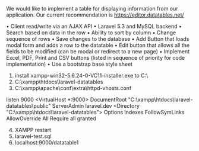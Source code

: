 We would like to implement a table for displaying information from our application. Our current recommendation is https://editor.datatables.net/

• Client read/write via an AJAX API
• Laravel 5.3 and MySQL backend
• Search based on data in the row
• Ability to sort by column
• Change sequence of rows
• Save changes to the database
• Add Button that loads modal form and adds a row to the datatable
• Edit button that allows all the fields to be modified (can be modal or redirect to a new page)
• Implement Excel, PDF, Print and CSV buttons (listed in sequence of priority for code implementation)
• Use a bootstrap base style sheet

1) install xampp-win32-5.6.24-0-VC11-installer.exe to C:\
2) C:\xampp\htdocs\laravel-datatables
3) C:\xampp\apache\conf\extra\httpd-vhosts.conf

listen 9000
<VirtualHost *:9000>
    DocumentRoot "C:\xampp\htdocs\laravel-datatables\public"
    ServerAdmin laravel.dev
    <Directory "C:\xampp\htdocs\laravel-datatables">
        Options Indexes FollowSymLinks
        AllowOverride All
        Require all granted
    </Directory>
</VirtualHost>

4) XAMPP restart
5) laravel-test.sql
6) localhost:9000/datatable1